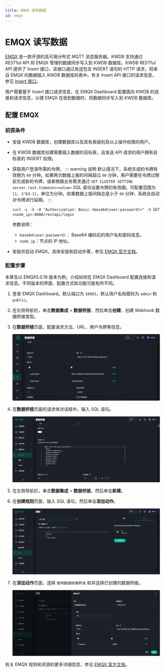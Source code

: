 ```yaml
---
title: EMQX 读写数据
id: emqx
---
```


# EMQX 读写数据

[EMQX](https://www.emqx.io/) 是一款开源的高可用分布式 MQTT 消息服务器。KWDB 支持通过 RESTful API 将 EMQX 管理的数据同步写入到 KWDB 数据库。KWDB RESTful API 提供了 Insert 接口，该接口通过发送包含 INSERT 语句的 HTTP 请求，将来自 EMQX 的数据插入 KWDB 数据库的表中。有关 Insert API 接口的请求信息，参见 [Insert 接口](../connect-kaiwudb/connect-restful-api.md#insert-接口)。

用户需要基于 Insert 接口请求信息，在 EMQX Dashboard 配置面向 KWDB 的连接和请求信息，以便 EMQX 在收到数据时，将数据同步写入到 KWDB 数据库。

## 配置 EMQX

### 前提条件

- 安装 KWDB 数据库，创建数据库以及具有表级别及以上操作权限的用户。

- 在 KWDB 数据库创建需要插入数据的目标表，且发送 API 请求的用户拥有目标表的 INSERT 权限。

- 获取用户登录所需的令牌。
    ::: warning 说明
    默认情况下，系统生成的令牌有效期为 `60` 分钟。如果两次数据上报的间隔超过 `60` 分钟，用户需要在令牌过期前生成新的令牌，或者根据业务需求通过 `SET CLUSTER SETTING server.rest.timeout=<value>` SQL 语句设置令牌的有效期。可配置范围为 `[1, 2^63-1]`，单位为分钟。如果数据上报间隔总是小于 `60` 分钟，系统会自动对令牌进行延期。
    :::
    ```shell
    curl -L -k -H "Authorization: Basic <base64(user:password)>" -X GET <node_ip>:8080/restapi/login
    ```
    
    参数说明：
    
    - `base64(user:password)`： Base64 编码后的用户名和密码信息。
    - `node_ip`：节点的 IP 地址。
    
- 安装并启动 EMQX。具体安装和启动步骤，参见 [EMQX 官方文档](https://www.emqx.io/)。

### 配置步骤

本章及以 EMQX5.0.19 版本为例，介绍如何在 EMQX Dashboard 配置连接和请求信息。不同版本的界面、配置方式和功能可能有所不同。

1. 登录 EMQX Dashboard。默认端口为 `18083`，默认用户名和密码为 `admin` 和 `public`。
2. 在左侧导航栏，单击**数据集成** > **数据桥接**，然后单击**创建**，创建 Webhook 数据桥接类型。
3. 在**数据桥接**页面，配置请求方法、URL、用户令牌等信息。

    ![](../../static/development/emqx-01.png)

4. 在**数据桥接**页面的请求体对话框中，输入 SQL 语句。

    ![](../../static/development/QPANbrnE1okUKMxyYmWcrcZunjg.png)

5. 在左侧导航栏，单击**数据集成** > **数据桥接**，然后单击**新建**。

6. 在**创建规则**页面，输入 SQL 语句，然后单击**添加动作**。

    ![](../../static/development/KgTGbyFSco2XFzx20hicNpOEnJp.png)

7. 在**添加动作**页面，选择 `使用数据桥接转发` 和并选择已创建的数据桥接。

    ![](../../static/development/W33rb44MRoMscixsPQtcdd2Rnnc.png)

有关 EMQX 规则和资源的更多详细信息，参见 [EMQX 官方文档](https://www.emqx.io/docs/en/v4.4/rule/rule-engine.html#publish-message)。
